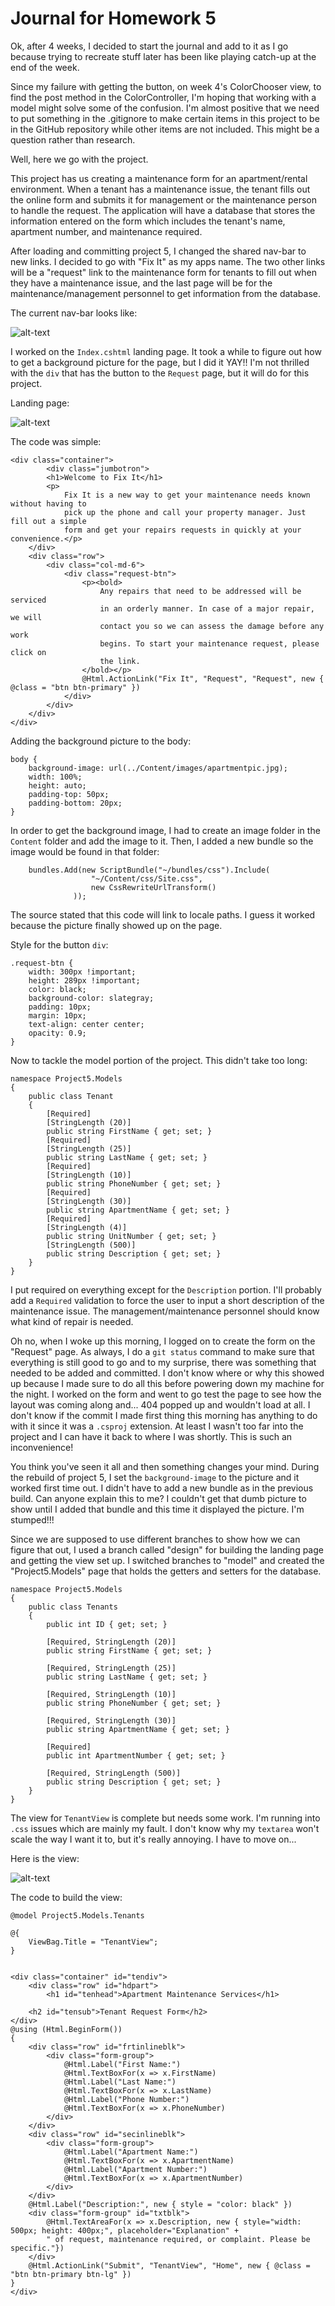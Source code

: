# Journal for Homework 5

Ok, after 4 weeks, I decided to start the journal and add to it as I go because trying to recreate stuff later has been like playing catch-up at the end of the week. 

Since my failure with getting the button, on week 4's ColorChooser view, to find the post method in the ColorController, I'm hoping that working with a model might solve some of the confusion. I'm almost positive that we need to put something in the .gitignore to make certain items in this project to be in the GitHub repository while other items are not included. This might be a question rather than research.

Well, here we go with the project. 

This project has us creating a maintenance form for an apartment/rental environment. When a tenant has a maintenance issue, the tenant fills out the online form and submits it for management or the maintenance person to handle the request. The application will have a database that stores the information entered on the form which includes the tenant's name, apartment number, and maintenance required.

After loading and committing project 5, I changed the shared nav-bar to new links. I decided to go with "Fix It" as my apps name. The two other links will be a "request" link to the maintenance form for tenants to fill out when they have a maintenance issue, and the last page will be for the maintenance/management personnel to get information from the database.

The current nav-bar looks like: 

![alt-text](img/navbar.JPG)

I worked on the `Index.cshtml` landing page. It took a while to figure out how to get a background picture for the page, but I did it YAY!! I'm not thrilled with the `div` that has the button to the `Request` page, but it will do for this project.

Landing page:

![alt-text](img/landpage.JPG)

The code was simple:

    <div class="container">
            <div class="jumbotron">
            <h1>Welcome to Fix It</h1>
            <p>
                Fix It is a new way to get your maintenance needs known without having to
                pick up the phone and call your property manager. Just fill out a simple 
                form and get your repairs requests in quickly at your convenience.</p>
        </div>
        <div class="row">
            <div class="col-md-6">
                <div class="request-btn">
                    <p><bold>
                        Any repairs that need to be addressed will be serviced
                        in an orderly manner. In case of a major repair, we will
                        contact you so we can assess the damage before any work
                        begins. To start your maintenance request, please click on
                        the link.
                    </bold></p>
                    @Html.ActionLink("Fix It", "Request", "Request", new { @class = "btn btn-primary" })
                </div>
            </div>
        </div>
    </div>
    
Adding the background picture to the body:

    body {
        background-image: url(../Content/images/apartmentpic.jpg);
        width: 100%;
        height: auto;
        padding-top: 50px;
        padding-bottom: 20px;
    }
    
In order to get the background image, I had to create an image folder in the `Content` folder and add the image to it. Then,
I added a new bundle so the image would be found in that folder:

        bundles.Add(new ScriptBundle("~/bundles/css").Include(
                      "~/Content/css/Site.css",
                      new CssRewriteUrlTransform()
                  ));
                  
The source stated that this code will link to locale paths. I guess it worked because the picture finally showed up on the page.
    
Style for the button `div`:

    .request-btn {
        width: 300px !important;
        height: 289px !important;
        color: black;
        background-color: slategray;
        padding: 10px;
        margin: 10px;
        text-align: center center;
        opacity: 0.9;
    }

Now to tackle the model portion of the project. This didn't take too long:

    namespace Project5.Models
    {
        public class Tenant
        {
            [Required]
            [StringLength (20)]
            public string FirstName { get; set; }
            [Required]
            [StringLength (25)]
            public string LastName { get; set; }
            [Required]
            [StringLength (10)]
            public string PhoneNumber { get; set; }
            [Required]
            [StringLength (30)]
            public string ApartmentName { get; set; }
            [Required]
            [StringLength (4)]
            public string UnitNumber { get; set; }
            [StringLength (500)]
            public string Description { get; set; }
        }
    }
    
I put required on everything except for the `Description` portion. I'll probably add a `Required` validation to force the user to
input a short description of the maintenance issue. The management/maintenance personnel should know what kind of repair is needed.

Oh no, when I woke up this morning, I logged on to create the form on the "Request" page. As always, I do a `git status` command to make sure that everything is still good to go and to my surprise, there was something that needed to be added and committed. I don't know where or why this showed up because I made sure to do all this before powering down my machine for the night. I worked on the form and went to go test the page to see how the layout was coming along and... 404 popped up and wouldn't load at all. I don't know if the commit I made first thing this morning has anything to do with it since it was a `.csproj` extension. At least I wasn't too far into the project and I can have it back to where I was shortly. This is such an inconvenience!


You think you've seen it all and then something changes your mind. During the rebuild of project 5, I set the `background-image` to the picture and it worked first time out. I didn't have to add a new bundle as in the previous build. Can anyone explain this to me? I couldn't get that dumb picture to show until I added that bundle and this time it displayed the picture. I'm stumped!!!


Since we are supposed to use different branches to show how we can figure that out, I used a branch called "design" for building the landing page and getting the view set up. I switched branches to "model" and created the "Project5.Models" page that holds the getters and setters for the database.

    namespace Project5.Models
    {
        public class Tenants
        {
            public int ID { get; set; }

            [Required, StringLength (20)]
            public string FirstName { get; set; }

            [Required, StringLength (25)]
            public string LastName { get; set; }

            [Required, StringLength (10)]
            public string PhoneNumber { get; set; }

            [Required, StringLength (30)]
            public string ApartmentName { get; set; }

            [Required]
            public int ApartmentNumber { get; set; }

            [Required, StringLength (500)]
            public string Description { get; set; }
        }
    }
    
The view for `TenantView` is complete but needs some work. I'm running into `.css` issues which are mainly my fault. I don't know why my `textarea` won't scale the way I want it to, but it's really annoying. I have to move on...

Here is the view:

![alt-text](img/topHalften.JPG)

The code to build the view:

    @model Project5.Models.Tenants

    @{
        ViewBag.Title = "TenantView";
    }


    <div class="container" id="tendiv">
        <div class="row" id="hdpart">
            <h1 id="tenhead">Apartment Maintenance Services</h1>

        <h2 id="tensub">Tenant Request Form</h2>
    </div>
    @using (Html.BeginForm())
    {
        <div class="row" id="frtinlineblk">
            <div class="form-group">
                @Html.Label("First Name:")
                @Html.TextBoxFor(x => x.FirstName)
                @Html.Label("Last Name:")
                @Html.TextBoxFor(x => x.LastName)
                @Html.Label("Phone Number:")
                @Html.TextBoxFor(x => x.PhoneNumber)
            </div>
        </div>
        <div class="row" id="secinlineblk">
            <div class="form-group">
                @Html.Label("Apartment Name:")
                @Html.TextBoxFor(x => x.ApartmentName)
                @Html.Label("Apartment Number:")
                @Html.TextBoxFor(x => x.ApartmentNumber)
            </div>
        </div>
        @Html.Label("Description:", new { style = "color: black" })
        <div class="form-group" id="txtblk">
            @Html.TextAreaFor(x => x.Description, new { style="width: 500px; height: 400px;", placeholder="Explanation" +
            " of request, maintenance required, or complaint. Please be specific."})
        </div>
        @Html.ActionLink("Submit", "TenantView", "Home", new { @class = "btn btn-primary btn-lg" })
    }
    </div>
